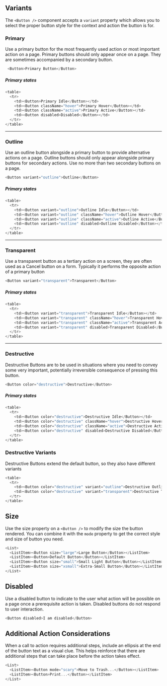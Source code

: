 ## Variants

The `<Button />` component accepts a `variant` property which allows you to select the proper button style for the context and action the button is for.

### Primary

Use a primary button for the most frequently used action or most important action on a page. Primary buttons should only appear once on a page. They are sometimes accompanied by a secondary button.

```js
 <Button>Primary Button</Button>
```
##### **Primary states**

```js noeditor
<table>
  <tr>
    <td><Button>Primary Idle</Button></td>
    <td><Button className="hover">Primary Hover</Button></td>
    <td><Button className="active">Primary Active</Button></td>
    <td><Button disabled>Disabled</Button></td>
  </tr>
</table>
```

---

### Outline
Use an outline button alongside a primary button to provide alternative actions on a page. Outline buttons should only appear alongside primary buttons for secondary actions. Use no more than two secondary buttons on a page.

```js
<Button variant="outline">Outline</Button>
```

##### **Primary states**

```js noeditor
<table>
  <tr>
    <td><Button variant="outline">Outline Idle</Button></td>
    <td><Button variant="outline" className="hover">Outline Hover</Button></td>
    <td><Button variant="outline" className="active">Outline Active</Button></td>
    <td><Button variant="outline" disabled>Outline Disabled</Button></td>
  </tr>
</table>
```

---

### Transparent

Use a transparent button as a tertiary action on a screen, they are often used as a Cancel button on a form. Typically it performs the opposite action of a primary button

```js
<Button variant="transparent">Transparent</Button>
```

##### **Primary states**

```js noeditor
<table>
  <tr>
    <td><Button variant="transparent">Transparent Idle</Button></td>
    <td><Button variant="transparent" className="hover">Transparent Hover</Button></td>
    <td><Button variant="transparent" className="active">Transparent Active</Button></td>
    <td><Button variant="transparent" disabled>Transparent Disabled</Button></td>
  </tr>
</table>
```

---

### Destructive

Destructive Buttons are to be used in situations where you need to convey some very important, potentially irreversible consequence of pressing this button.

```js
<Button color="destructive">Destructive</Button>
```

##### **Primary states**

```js noeditor
<table>
  <tr>
    <td><Button color="destructive">Destructive Idle</Button></td>
    <td><Button color="destructive" className="hover">Destructive Hover</Button></td>
    <td><Button color="destructive" className="active">Destructive Active</Button></td>
    <td><Button color="destructive" disabled>Destructive Disabled</Button></td>
  </tr>
</table>
```

### Destructive Variants

Destructive Buttons extend the default button, so they also have different variants

```js noeditor
<table>
  <tr>
    <td><Button color="destructive" variant="outline">Destructive Outline</Button></td>
    <td><Button color="destructive" variant="transparent">Destructive Transparent</Button></td>
  </tr>
</table>
```

## Size

Use the size property on a `<Button />` to modify the size the button rendered. You can combine it with the `mode` property to get the correct style and size of button you need.

```js
<List>
  <ListItem><Button size="large">Large Button</Button></ListItem>
  <ListItem><Button>Default Button</Button></ListItem>
  <ListItem><Button size="small">Small Light Button</Button></ListItem>
  <ListItem><Button size="xsmall">Extra-Small Button</Button></ListItem>
</List>
```

## Disabled
Use a disabled button to indicate to the user what action will be possible on a page once a prerequisite action is taken. Disabled buttons do not respond to user interaction.
```js
<Button disabled>I am disabled</Button>
```

## Additional Action Considerations
When a call to action requires additional steps, include an ellipsis at the end of the button text as a visual clue. This helps reinforce that there are additional steps that can take place before the action takes effect.
```js
<List>
  <ListItem><Button mode="scary">Move to Trash...</Button></ListItem>
  <ListItem><Button>Print...</Button></ListItem>
</List>
```
